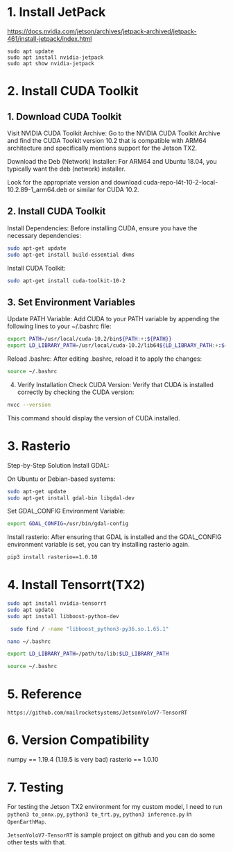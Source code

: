 # 1. Install JetPack
https://docs.nvidia.com/jetson/archives/jetpack-archived/jetpack-461/install-jetpack/index.html

`sudo apt update`\
`sudo apt install nvidia-jetpack`\
`sudo apt show nvidia-jetpack`

# 2. Install CUDA Toolkit

## 1. Download CUDA Toolkit
Visit NVIDIA CUDA Toolkit Archive: Go to the NVIDIA CUDA Toolkit Archive and find the CUDA Toolkit version 10.2 that is compatible with ARM64 architecture and specifically mentions support for the Jetson TX2.

Download the Deb (Network) Installer: For ARM64 and Ubuntu 18.04, you typically want the deb (network) installer.

Look for the appropriate version and download cuda-repo-l4t-10-2-local-10.2.89-1_arm64.deb or similar for CUDA 10.2.

## 2. Install CUDA Toolkit
Install Dependencies: Before installing CUDA, ensure you have the necessary dependencies:

```bash
sudo apt-get update
sudo apt-get install build-essential dkms
```


Install CUDA Toolkit:

```bash
sudo apt-get install cuda-toolkit-10-2
```

## 3. Set Environment Variables
Update PATH Variable: Add CUDA to your PATH variable by appending the following lines to your ~/.bashrc file:

```bash
export PATH=/usr/local/cuda-10.2/bin${PATH:+:${PATH}}
export LD_LIBRARY_PATH=/usr/local/cuda-10.2/lib64${LD_LIBRARY_PATH:+:${LD_LIBRARY_PATH}}
```

Reload .bashrc: After editing .bashrc, reload it to apply the changes:

```bash
source ~/.bashrc
```

4. Verify Installation
Check CUDA Version: Verify that CUDA is installed correctly by checking the CUDA version:

```bash
nvcc --version
```

This command should display the version of CUDA installed.

# 3. Rasterio
Step-by-Step Solution
Install GDAL:

On Ubuntu or Debian-based systems:

```bash
sudo apt-get update
sudo apt-get install gdal-bin libgdal-dev
```

Set GDAL_CONFIG Environment Variable:

```bash
export GDAL_CONFIG=/usr/bin/gdal-config
```

Install rasterio:
After ensuring that GDAL is installed and the GDAL_CONFIG environment variable is set, you can try installing rasterio again.

```bash
pip3 install rasterio==1.0.10
```

# 4. Install Tensorrt(TX2)
```bash
sudo apt install nvidia-tensorrt
sudo apt update
sudo apt install libboost-python-dev

 sudo find / -name "libboost_python3-py36.so.1.65.1"
```
```bash
nano ~/.bashrc
```
```bash
export LD_LIBRARY_PATH=/path/to/lib:$LD_LIBRARY_PATH
```
```bash
source ~/.bashrc
````


# 5. Reference

`https://github.com/mailrocketsystems/JetsonYoloV7-TensorRT`

# 6. Version Compatibility
numpy == 1.19.4 (1.19.5 is very bad)
rasterio == 1.0.10


# 7. Testing

For testing the Jetson TX2 environment for my custom model, I need to run
`python3 to_onnx.py`, `python3 to_trt.py`, `python3 inference.py` in `OpenEarthMap`.

`JetsonYoloV7-TensorRT` is sample project on github and you can do some other tests with that.
